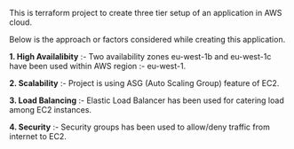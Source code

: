 This is terraform project to create three tier setup of an application in AWS cloud.

Below is the approach or factors considered while creating this application.

**1. High Availalibity** :- Two availability zones eu-west-1b and eu-west-1c have been used within AWS region :- eu-west-1.

**2. Scalability** :- Project is using ASG (Auto Scaling Group) feature of EC2.

**3. Load Balancing** :- Elastic Load Balancer has been used for catering load among EC2 instances.

**4. Security** :- Security groups has been used to allow/deny traffic from internet to EC2.

